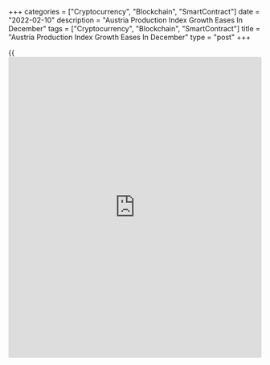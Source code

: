 +++
categories = ["Cryptocurrency", "Blockchain", "SmartContract"]
date = "2022-02-10"
description = "Austria Production Index Growth Eases In December"
tags = ["Cryptocurrency", "Blockchain", "SmartContract"]
title = "Austria Production Index Growth Eases In December"
type = "post"
+++

{{<iframe id="large-banner" src="https://www.bounty.group/#slide=21.0" width="100%" height="600" scrolling="no" style="border: 0px solid rgb(216, 221, 230); border-radius: 3px;">}}

Austria's production index increased at a softer pace in December, data
from Statistics Austria showed on Thursday.

The production index rose 3.9 percent year-on-year in December, after a
7.8 percent growth in the previous month.

Industrial output grew 6.9 percent, while construction declined 4.3
percent from the last year.

Among the main industrial groupings, energy output posted the biggest
annual growth of 27.0 percent and production of intermediate goods
output rose by 6.3 percent.

Output of consumer goods increased 4.9 percent. Production of capital
goods and durable goods grew by 4.6 percent and 0.4 percent,
respectively.

On a monthly basis, the production index declined 2.4 percent in
December, after a 2.4 percent growth in November.

For comments and feedback [contact](https://www.playgroundfx.com/contact/): editorial@rtt[news](https://www.letsplayfx.com/blog/forex-news-website/).com

[Economic News][1]

 **What parts of the world are seeing the best (and worst) economic
performances lately? Click[here][2] to check out our [Econ Scorecard][2]
and find out! See up-to-the-moment [ranking](https://www.playgroundfx.com/blog/crypto-exchange-ranking/)s for the best and worst
performers in [GDP][2], [unemployment rate][3], [inflation][4] and much
more.**

   1. www.rtt[news](https://www.letsplayfx.com/blog/forex-news-website/).com/Content/EconomicNews.aspx
   2. www.rtt[news](https://www.letsplayfx.com/blog/forex-news-website/).com/economic-scorecard/world-rank/GDP/highest-performance.aspx
   3. www.rtt[news](https://www.letsplayfx.com/blog/forex-news-website/).com/economic-scorecard/world-rank/unemployment-rate/lowest-performance.aspx
   4. www.rtt[news](https://www.letsplayfx.com/blog/forex-news-website/).com/economic-scorecard/world-rank/CPI/highest-performance.aspx
